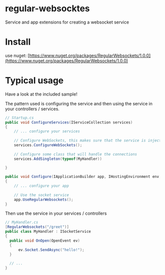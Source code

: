 # regular-websocktes
Service and app extensions for creating a websocket service

# Install
use nuget: [https://www.nuget.org/packages/RegularWebsockets/1.0.0](https://www.nuget.org/packages/RegularWebsockets/1.0.0)

# Typical usage

Have a look at the included sample!

The pattern used is configuring the service and then using the service in your controllers / services.

```cs
// Startup.cs
public void ConfigureServices(IServiceCollection services)
{
    // ... configure your services
    
    // Configure WebSockets, this makes sure that the service is injected when needed
    services.ConfigureWebSockets();
    
    // Configure some class that will handle the connections
    services.AddSingleton(typeof(MyHandler))
    
}

public void Configure(IApplicationBuilder app, IHostingEnvironment env, ILoggerFactory loggerFactory)
{
    // ... configure your app
  
    // Use the socket service
    app.UseRegularWebsockets();
}
```
Then use the service in your services / controllers

```cs
// MyHandler.cs
[RegularWebsockets("/greet")]
public class MyHandler : ISocketService
{
  public void OnOpen(OpenEvent ev)
  {
      ev.Socket.SendAsync("hello!");
  }
  
  // ...
}
```
